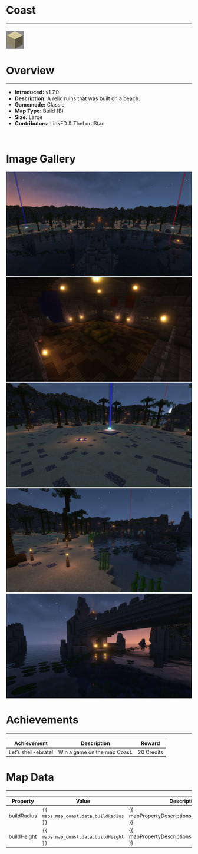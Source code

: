 # Coast

***

#### ![coasticon](../assets/maps/coast/coast-icon.jpg)

# Overview
***
- **Introduced:** v1.7.0
- **Description:** A relic ruins that was built on a beach.
- **Gamemode:** Classic
- **Map Type:** Build (B)
- **Size:** Large
- **Contributors:** LinkFD & TheLordStan

<br />  

# Image Gallery
![Coast - Overview](../assets/maps/coast/coast-overview.jpg '')
![Coast - Middle](../assets/maps/coast/coast-middle.jpg '')
![Coast - Beacon](../assets/maps/coast/coast-beacon.jpg '')
![Coast - Flank](../assets/maps/coast/coast-flank.jpg '')
![Coast - Underbridge](../assets/maps/coast/coast-under_bridge.jpg '')

# Achievements
***

| Achievement | Description | Reward |
| ----- | ----- | ------ |
| Let’s shell-ebrate! | Win a game on the map Coast. | 20 Credits |



# Map Data
***

| Property | Value | Description |
| ----------- | ----------- | ------ |
| buildRadius |`{{ maps.map_coast.data.buildRadius }}`| {{ mapPropertyDescriptions.buildRadius.classic }} |
| buildHeight |`{{ maps.map_coast.data.buildHeight }}`| {{ mapPropertyDescriptions.buildHeight.classic }} |